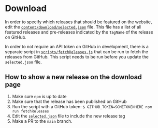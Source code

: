 # Download

In order to specify which releases that should be featured on the website, edit the [`content/download/selected.json`](/content/download/selected.json) file. This file has a list of all featured releases and pre-releases indicated by the `tagName` of the release on GitHub.

In order to not require an API token on GitHub in development, there is a separate script in [`scripts/fetchReleases.js`](/scripts/fetchReleases.js) that can be run to fetch the releases from GitHub. This script needs to be run before you update the `selected.json` file.

## How to show a new release on the download page

1. Make sure `npm` is up to date
1. Make sure that the release has been published on GitHub
1. Run the script with a GitHub token: `$ GITHUB_TOKEN=SOMETOKENHERE npm run fetchReleases`
1. Edit the [`selected.json`](/content/download/selected.json) file to include the new release tag
1. Make a PR to the `main` branch.
